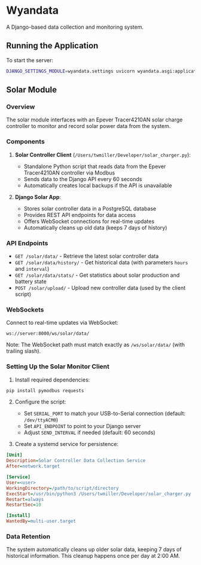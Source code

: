 # Wyandata

A Django-based data collection and monitoring system.

## Running the Application

To start the server:

```bash
DJANGO_SETTINGS_MODULE=wyandata.settings uvicorn wyandata.asgi:application --host 0.0.0.0 --port 8000
```

## Solar Module

### Overview

The solar module interfaces with an Epever Tracer4210AN solar charge controller to monitor and record solar power data from the system.

### Components

1. **Solar Controller Client** (`/Users/twmiller/Developer/solar_charger.py`):
   - Standalone Python script that reads data from the Epever Tracer4210AN controller via Modbus
   - Sends data to the Django API every 60 seconds
   - Automatically creates local backups if the API is unavailable

2. **Django Solar App**:
   - Stores solar controller data in a PostgreSQL database
   - Provides REST API endpoints for data access
   - Offers WebSocket connections for real-time updates
   - Automatically cleans up old data (keeps 7 days of history)

### API Endpoints

- `GET /solar/data/` - Retrieve the latest solar controller data
- `GET /solar/data/history/` - Get historical data (with parameters `hours` and `interval`)
- `GET /solar/data/stats/` - Get statistics about solar production and battery state
- `POST /solar/upload/` - Upload new controller data (used by the client script)

### WebSockets

Connect to real-time updates via WebSocket:
```
ws://server:8000/ws/solar/data/
```

Note: The WebSocket path must match exactly as `/ws/solar/data/` (with trailing slash).

### Setting Up the Solar Monitor Client

1. Install required dependencies:
```bash
pip install pymodbus requests
```

2. Configure the script:
   - Set `SERIAL_PORT` to match your USB-to-Serial connection (default: `/dev/ttyACM0`)
   - Set `API_ENDPOINT` to point to your Django server
   - Adjust `SEND_INTERVAL` if needed (default: 60 seconds)

3. Create a systemd service for persistence:
```ini
[Unit]
Description=Solar Controller Data Collection Service
After=network.target

[Service]
User=<user>
WorkingDirectory=/path/to/script/directory
ExecStart=/usr/bin/python3 /Users/twmiller/Developer/solar_charger.py
Restart=always
RestartSec=10

[Install]
WantedBy=multi-user.target
```

### Data Retention

The system automatically cleans up older solar data, keeping 7 days of historical information. This cleanup happens once per day at 2:00 AM.

